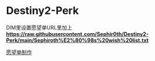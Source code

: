 # Destiny2-Perk
DIM里设置愿望单URL里加上**https://raw.githubusercontent.com/Sephir0th/Destiny2-Perk/main/Sephiroth%E2%80%98s%20wish%20list.txt**  

[愿望单制作](https://wishlists.littlelight.club/#/)
